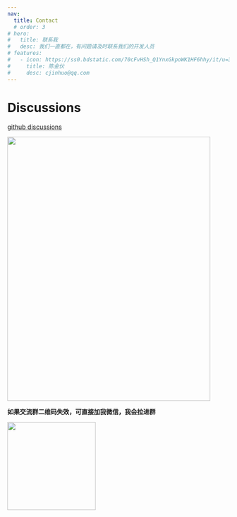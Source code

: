 ```yaml
---
nav:
  title: Contact
  # order: 3
# hero:
#   title: 联系我
#   desc: 我们一直都在，有问题请及时联系我们的开发人员
# features:
#   - icon: https://ss0.bdstatic.com/70cFvHSh_Q1YnxGkpoWK1HF6hhy/it/u=3100469545,1592579793&fm=26&gp=0.jpg
#     title: 陈金伙
#     desc: cjinhuo@qq.com
---
```


# Discussions

[github discussions](https://github.com/mitojs/mitojs/discussions)

<img src="https://files.catbox.moe/s867pa.png" width="460" height="600">


**如果交流群二维码失效，可直接加我微信，我会拉进群**

<img src="https://tva1.sinaimg.cn/large/008i3skNly1guqs71uy5pj60u50u0ju802.jpg" width="200" height="200"></img>


<!-- ![交流群](https://files.catbox.moe/s867pa.png) -->
